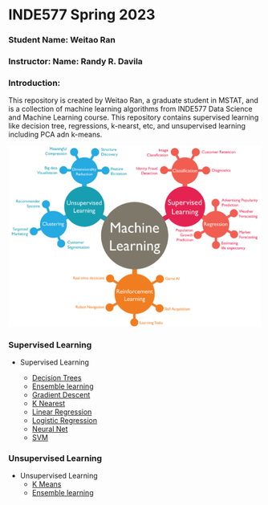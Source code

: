 # INDE577 Spring 2023

### Student Name: Weitao Ran  
### Instructor: Name: Randy R. Davila  

### **Introduction**:   
This repository is created by Weitao Ran, a graduate student in MSTAT,  and is a collection of machine learning algorithms from INDE577 Data Science and Machine Learning course. This repository contains supervised learning like decision tree, regressions, k-nearst, etc, and unsupervised learning including PCA adn k-means.    

  ![Alt text](machine-learning.png)
      
### Supervised Learning 
 
+ Supervised Learning

  + [Decision Trees](https://github.com/iris-Ranwt/INDE577/tree/main/supervised-learning/Decision-Tress)
  + [Ensemble learning](https://github.com/iris-Ranwt/INDE577/tree/main/supervised-learning/Ensemble-learning)
  + [Gradient Descent](https://github.com/iris-Ranwt/INDE577/tree/main/supervised-learning/Gradient_Descent)
  + [K Nearest](https://github.com/iris-Ranwt/INDE577/tree/main/supervised-learning/K-Nearest)
  + [Linear Regression](https://github.com/iris-Ranwt/INDE577/tree/main/supervised-learning/Linear-Regression)
  + [Logistic Regression](https://github.com/iris-Ranwt/INDE577/tree/main/supervised-learning/Logistic_Regression)
  + [Neural Net](https://github.com/iris-Ranwt/INDE577/tree/main/supervised-learning/Neural-Net)
  + [SVM](https://github.com/iris-Ranwt/INDE577/tree/main/supervised-learning/SVM)
  

  
### Unsupervised Learning 
+ Unsupervised Learning
  + [K Means](https://github.com/iris-Ranwt/INDE577/tree/main/supervised-learning/k-means)
  + [Ensemble learning](https://github.com/iris-Ranwt/INDE577/tree/main/supervised-learning/PCA)  
  
  
  
  
  
  
